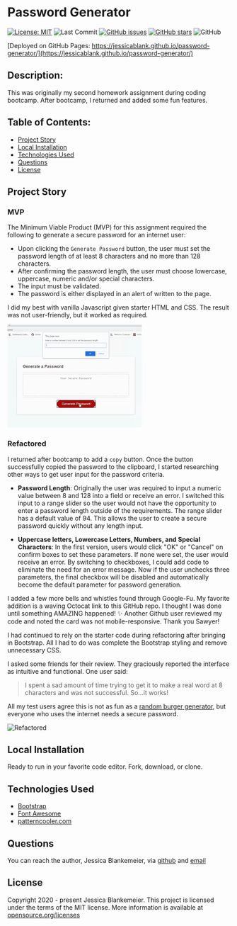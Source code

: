 # Password Generator
[![License: MIT](https://img.shields.io/badge/License-MIT-yellow.svg)](https://opensource.org/licenses/MIT)
![Last Commit](https://img.shields.io/github/last-commit/jessicablank/password-generator)
[![GitHub issues](https://img.shields.io/github/issues/jessicablank/eat-da-burger)](https://github.com/jessicablank/password-generator/issues)
[![GitHub stars](https://img.shields.io/github/stars/jessicablank/eat-da-burger)](https://github.com/jessicablank/password-generator/stargazers)
![GitHub](https://img.shields.io/github/followers/jessicablank?label=follow&style=social)

[Deployed on GitHub Pages: https://jessicablank.github.io/password-generator/](https://jessicablank.github.io/password-generator/)



## Description:  
 This was originally my second homework assignment during coding bootcamp. After bootcamp, I returned and added some fun features. 

    
## Table of Contents:
* [Project Story](#project-story)
* [Local Installation](#local-installation)
* [Technologies Used](#technologies-used)
* [Questions](#questions)
* [License](#license-info)

## Project Story

### MVP
The Minimum Viable Product (MVP) for this assignment required the following to generate a secure password for an internet user:
- Upon clicking the `Generate Password` button, the user must set the password length of at least 8 characters and no more than 128 characters. 
- After confirming the password length, the user must choose lowercase, uppercase, numeric and/or special characters. 
- The input must be validated. 
- The password is either displayed in an alert of written to the page. 

I did my best with vanilla Javascript given starter HTML and CSS. The result was not user-friendly, but it worked as required. 

![Original](assets/images/original.gif "Original submission in action")

### Refactored
I returned after bootcamp to add a `copy` button. Once the button successfully copied the password to the clipboard, I started researching other ways to get user input for the password criteria. 

- **Password Length**: Originally the user was required to input a numeric value between 8 and 128 into a field or receive an error. I switched this input to a range slider so the user would not have the opportunity to enter a password length outside of the requirements. The range slider has a default value of 94. This allows the user to create a secure password quickly without any length input. 

- **Uppercase letters, Lowercase Letters, Numbers, and Special Characters**: In the first version, users would click "OK" or "Cancel" on confirm boxes to set these parameters. If none were set, the user would receive an error. By switching to checkboxes, I could add code to eliminate the need for an error message. Now if the user unchecks three parameters, the final checkbox will be disabled and automatically become the default parameter for password generation. 

I added a few more bells and whistles found through Google-Fu. My favorite addition is a waving Octocat link to this GitHub repo. I thought I was done until something AMAZING happened! :sparkles: Another Github user reviewed my code  and noted the card was not mobile-responsive. Thank you Sawyer!

I had continued to rely on the starter code during refactoring after bringing in Bootstrap. All I had to do was complete the Bootstrap styling and remove unnecessary CSS.  

I asked some friends for their review. They graciously reported the interface as intuitive and functional. One user said:

> I spent a sad amount of time trying to get it to make a real word at 8 characters and was not successful. So...it works!
 
All my test users agree this is not as fun as a [random burger generator](https://secure-shore-09876.herokuapp.com/ "Eat Da Burger Project"), but everyone who uses the internet needs a secure password. 

![Refactored](assets/images/refactored.gif "Refactored version")

## Local Installation
Ready to run in your favorite code editor. Fork, download, or clone. 

## Technologies Used
- [Bootstrap](https://getbootstrap.com/)
- [Font Awesome](https://fontawesome.com/)
- [patterncooler.com](https://www.patterncooler.com/)

## Questions
You can reach the author, Jessica Blankemeier,  via [github](http://github.com/jessicablank) and [email](mailto:jessicablankemeier@gmail.com)


## License
Copyright 2020 - present Jessica Blankemeier.
This project is licensed under the terms of the MIT license. 
More information is available at [opensource.org/licenses](https://opensource.org/licenses/MIT)
